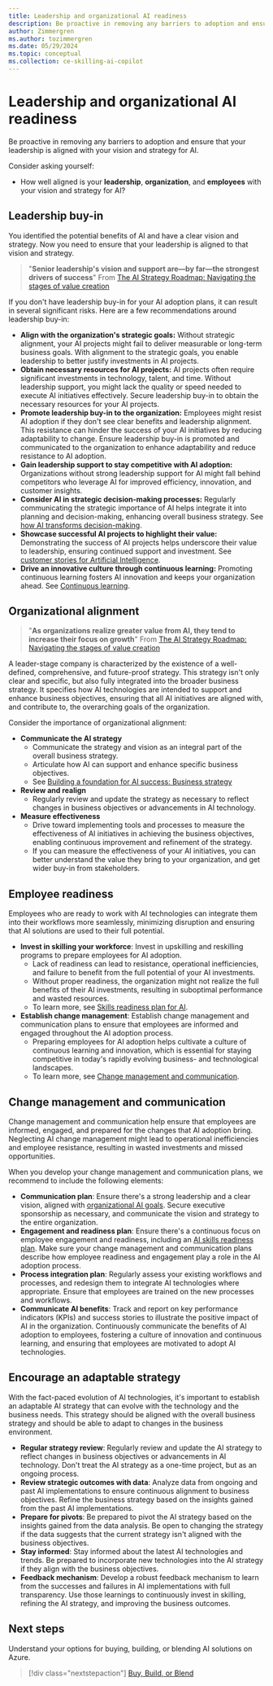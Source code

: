 ```yaml
---
title: Leadership and organizational AI readiness
description: Be proactive in removing any barriers to adoption and ensure that your leadership is aligned with your vision and strategy for AI.
author: Zimmergren
ms.author: tozimmergren
ms.date: 05/29/2024
ms.topic: conceptual
ms.collection: ce-skilling-ai-copilot
---
```


# Leadership and organizational AI readiness

Be proactive in removing any barriers to adoption and ensure that your leadership is aligned with your vision and strategy for AI.

Consider asking yourself:

- How well aligned is your **leadership**, **organization**, and **employees** with your vision and strategy for AI?

## Leadership buy-in

You identified the potential benefits of AI and have a clear vision and strategy. Now you need to ensure that your leadership is aligned to that vision and strategy.

> "**Senior leadership's vision and support are—by far—the strongest drivers of success**"
> From [The AI Strategy Roadmap: Navigating the stages of value creation](https://www.microsoft.com/microsoft-cloud/blog/2024/04/03/the-ai-strategy-roadmap-navigating-the-stages-of-value-creation/)

If you don't have leadership buy-in for your AI adoption plans, it can result in several significant risks. Here are a few recommendations around leadership buy-in:

- **Align with the organization's strategic goals:** Without strategic alignment, your AI projects might fail to deliver measurable or long-term business goals. With alignment to the strategic goals, you enable leadership to better justify investments in AI projects.
- **Obtain necessary resources for AI projects:** AI projects often require significant investments in technology, talent, and time. Without leadership support, you might lack the quality or speed needed to execute AI initiatives effectively. Secure leadership buy-in to obtain the necessary resources for your AI projects.
- **Promote leadership buy-in to the organization:** Employees might resist AI adoption if they don't see clear benefits and leadership alignment. This resistance can hinder the success of your AI initiatives by reducing adaptability to change. Ensure leadership buy-in is promoted and communicated to the organization to enhance adaptability and reduce resistance to AI adoption.
- **Gain leadership support to stay competitive with AI adoption:** Organizations without strong leadership support for AI might fall behind competitors who leverage AI for improved efficiency, innovation, and customer insights.
- **Consider AI in strategic decision-making processes:** Regularly communicating the strategic importance of AI helps integrate it into planning and decision-making, enhancing overall business strategy. See [how AI transforms decision-making](https://www.weforum.org/agenda/2023/09/how-artificial-intelligence-will-transform-decision-making/).
- **Showcase successful AI projects to highlight their value:** Demonstrating the success of AI projects helps underscore their value to leadership, ensuring continued support and investment. See [customer stories for Artificial Intelligence](https://customers.microsoft.com/en-us/search?sq=&ff=story_product_categories%26%3EArtificial%20Intelligence&p=0&so=cam_rank%20desc).
- **Drive an innovative culture through continuous learning:** Promoting continuous learning fosters AI innovation and keeps your organization ahead. See [Continuous learning](/azure/cloud-adoption-framework/innovate/considerations/learn#continuous-learning).

## Organizational alignment

> "**As organizations realize greater value from AI, they tend to increase their focus on growth**"
> From [The AI Strategy Roadmap: Navigating the stages of value creation](https://www.microsoft.com/microsoft-cloud/blog/2024/04/03/the-ai-strategy-roadmap-navigating-the-stages-of-value-creation/)

A leader-stage company is characterized by the existence of a well-defined, comprehensive, and future-proof strategy. This strategy isn't only clear and specific, but also fully integrated into the broader business strategy. It specifies how AI technologies are intended to support and enhance business objectives, ensuring that all AI initiatives are aligned with, and contribute to, the overarching goals of the organization.

Consider the importance of organizational alignment:

- **Communicate the AI strategy**
  - Communicate the strategy and vision as an integral part of the overall business strategy.
  - Articulate how AI can support and enhance specific business objectives.
  - See [Building a foundation for AI success: Business strategy](https://www.microsoft.com/microsoft-cloud/blog/2023/11/01/building-a-foundation-for-ai-success-business-strategy/)
- **Review and realign**
  - Regularly review and update the strategy as necessary to reflect changes in business objectives or advancements in AI technology.
- **Measure effectiveness**
  - Drive toward implementing tools and processes to measure the effectiveness of AI initiatives in achieving the business objectives, enabling continuous improvement and refinement of the strategy.
  - If you can measure the effectiveness of your AI initiatives, you can better understand the value they bring to your organization, and get wider buy-in from stakeholders.

## Employee readiness

Employees who are ready to work with AI technologies can integrate them into their workflows more seamlessly, minimizing disruption and ensuring that AI solutions are used to their full potential.

- **Invest in skilling your workforce**: Invest in upskilling and reskilling programs to prepare employees for AI adoption.
  - Lack of readiness can lead to resistance, operational inefficiencies, and failure to benefit from the full potential of your AI investments.
  - Without proper readiness, the organization might not realize the full benefits of their AI investments, resulting in suboptimal performance and wasted resources.
  - To learn more, see [Skills readiness plan for AI](./skills-readiness-ai.md).
- **Establish change management**: Establish change management and communication plans to ensure that employees are informed and engaged throughout the AI adoption process.
  - Preparing employees for AI adoption helps cultivate a culture of continuous learning and innovation, which is essential for staying competitive in today's rapidly evolving business- and technological landscapes.
  - To learn more, see [Change management and communication](#change-management-and-communication).

## Change management and communication

Change management and communication help ensure that employees are informed, engaged, and prepared for the changes that AI adoption bring. Neglecting AI change management might lead to operational inefficiencies and employee resistance, resulting in wasted investments and missed opportunities.

When you develop your change management and communication plans, we recommend to include the following elements:

- **Communication plan**: Ensure there's a strong leadership and a clear vision, aligned with [organizational AI goals](./business-justification-goals.md#define-goals). Secure executive sponsorship as necessary, and communicate the vision and strategy to the entire organization.
- **Engagement and readiness plan**: Ensure there's a continuous focus on employee engagement and readiness, including an [AI skills readiness plan](./skills-readiness-ai.md). Make sure your change management and communication plans describe how employee readiness and engagement play a role in the AI adoption process.
- **Process integration plan**: Regularly assess your existing workflows and processes, and redesign them to integrate AI technologies where appropriate. Ensure that employees are trained on the new processes and workflows.
- **Communicate AI benefits**: Track and report on key performance indicators (KPIs) and success stories to illustrate the positive impact of AI in the organization. Continuously communicate the benefits of AI adoption to employees, fostering a culture of innovation and continuous learning, and ensuring that employees are motivated to adopt AI technologies.

## Encourage an adaptable strategy

With the fact-paced evolution of AI technologies, it's important to establish an adaptable AI strategy that can evolve with the technology and the business needs. This strategy should be aligned with the overall business strategy and should be able to adapt to changes in the business environment.

- **Regular strategy review**: Regularly review and update the AI strategy to reflect changes in business objectives or advancements in AI technology. Don't treat the AI strategy as a one-time project, but as an ongoing process.
- **Review strategic outcomes with data**: Analyze data from ongoing and past AI implementations to ensure continuous alignment to business objectives. Refine the business strategy based on the insights gained from the past AI implementations.
- **Prepare for pivots**: Be prepared to pivot the AI strategy based on the insights gained from the data analysis. Be open to changing the strategy if the data suggests that the current strategy isn't aligned with the business objectives.
- **Stay informed**: Stay informed about the latest AI technologies and trends. Be prepared to incorporate new technologies into the AI strategy if they align with the business objectives.
- **Feedback mechanism**: Develop a robust feedback mechanism to learn from the successes and failures in AI implementations with full transparency. Use those learnings to continuously invest in skilling, refining the AI strategy, and improving the business outcomes.

## Next steps

Understand your options for buying, building, or blending AI solutions on Azure.

> [!div class="nextstepaction"]
> [Buy, Build, or Blend](./buy-build-blend.md)
